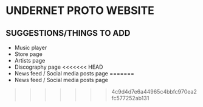 # UNDERNET PROTO WEBSITE

## SUGGESTIONS/THINGS TO ADD

* Music player
* Store page
* Artists page
* Discography page
<<<<<<< HEAD
* News feed / Social media posts page
=======
* News feed / Social media posts page
>>>>>>> 4c9d4d7e6a44965c4bbfc970ea2fc577252ab131
